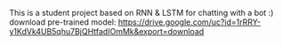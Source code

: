 This is a student project based on RNN & LSTM for chatting with a bot :) </br>
download pre-trained model: https://drive.google.com/uc?id=1rRRY-y1KdVk4UB5qhu7BjQHtfadIOmMk&export=download
